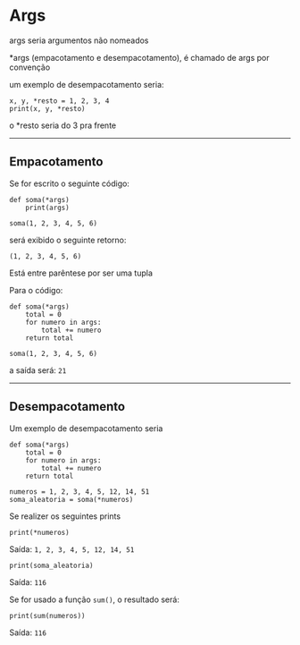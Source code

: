 # Args

args seria argumentos não nomeados

\*args (empacotamento e desempacotamento), é chamado de args por convenção

um exemplo de desempacotamento seria:
```
x, y, *resto = 1, 2, 3, 4
print(x, y, *resto)
```

o \*resto seria do 3 pra frente 

---
## Empacotamento

Se for escrito o seguinte código:
```
def soma(*args)
	print(args)

soma(1, 2, 3, 4, 5, 6)
```

será exibido o seguinte retorno:

```
(1, 2, 3, 4, 5, 6)
```

Está entre parêntese por ser uma tupla

Para o código:
```
def soma(*args)
	total = 0
	for numero in args:
		total += numero
	return total

soma(1, 2, 3, 4, 5, 6)
```
a saída será: ``21``

---
## Desempacotamento

Um exemplo de desempacotamento seria
```
def soma(*args)
	total = 0
	for numero in args:
		total += numero
	return total

numeros = 1, 2, 3, 4, 5, 12, 14, 51
soma_aleatoria = soma(*numeros)
```

Se realizer os seguintes prints
```
print(*numeros)
```
Saída: ``1, 2, 3, 4, 5, 12, 14, 51``

```
print(soma_aleatoria)
```
Saída: ``116``

Se for usado a função ``sum()``, o resultado será:

```
print(sum(numeros))
```
Saída: ``116``
